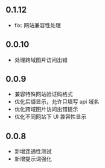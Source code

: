 ## 0.1.12

- fix: 网站兼容性处理

## 0.0.10

- 处理跨域图片访问出错

## 0.0.9

- 兼容特殊网站验证码格式
- 优化后缀显示，允许只填写 api 域名
- 优化跨域图片访问出错提示
- 优化不同网站下 UI 兼容性显示

## 0.0.8

- 新增连通性测试
- 新增提示词强化
